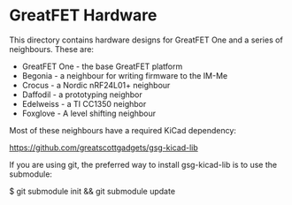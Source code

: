# GreatFET Hardware
This directory contains hardware designs for GreatFET One and a series of
neighbours.  These are:

 * GreatFET One - the base GreatFET platform
 * Begonia - a neighbour for writing firmware to the IM-Me
 * Crocus - a Nordic nRF24L01+ neighbour
 * Daffodil - a prototyping neighbor
 * Edelweiss - a TI CC1350 neighbor
 * Foxglove - A level shifting neighbour


Most of these neighbours have a required KiCad dependency:

https://github.com/greatscottgadgets/gsg-kicad-lib

If you are using git, the preferred way to install gsg-kicad-lib is to use the
submodule:

$ git submodule init && git submodule update
